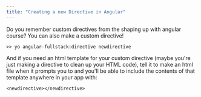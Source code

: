 ```yaml
---
title: "Creating a new Directive in Angular"
---
```


Do you remember custom directives from the shaping up with angular course? You can also make a custom directive!

    >> yo angular-fullstack:directive newdirective

And if you need an html template for your custom directive (maybe you're just making a directive to clean up your HTML code), tell it to make an html file when it prompts you to and you'll be able to include the contents of that template anywhere in your app with:

    <newdirective></newdirective>
